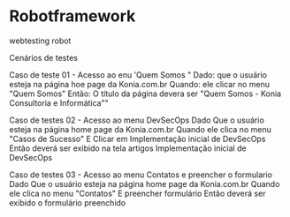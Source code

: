 # Robotframework
webtesting robot

Cenários de testes

Caso de teste 01 - Acesso ao enu 'Quem Somos "
Dado: que o usuário esteja na página hoe page da Konia.com.br
Quando: ele clicar no menu "Quem Somos"
Então: O título da página devera ser "Quem Somos - Konia Consultoria e Informática""

Caso de testes 02 - Acesso ao menu DevSecOps
    Dado Que o usuário esteja na página home page da Konia.com.br
    Quando ele clica no menu "Casos de Sucesso"
    E Clicar em Implementação inicial de DevSecOps
    Então deverá ser exibido na tela artigos Implementação inicial de DevSecOps

Caso de testes 03 - Acesso ao menu Contatos e preencher o formulario
    Dado Que o usuário esteja na página home page da Konia.com.br
    Quando ele clica no menu "Contatos"
    E preencher formulário 
    Então deverá ser exibido o formulário preenchido

